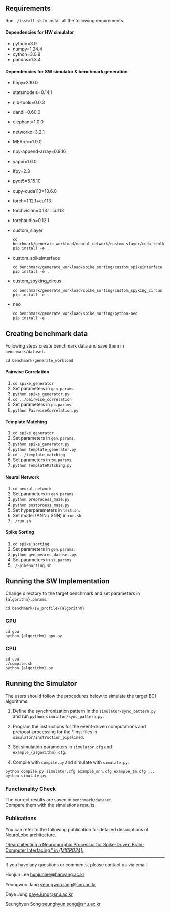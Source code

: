 ## Requirements

Run `./install.sh` to install all the following requirements.  
  
  
#### Dependencies for HW simulator

- python=3.9  
- numpy=1.24.4  
- cython=3.0.9  
- pandas=1.3.4  



#### Dependencies for SW simulator & benchmark generation

- h5py=3.10.0  
- statsmodels=0.14.1
- nlb-tools=0.0.3  
- dandi=0.60.0  
- elephant=1.0.0  
- networkx=3.2.1  
- MEArec=1.9.0  
- npy-append-array=0.9.16  
- yappi=1.6.0  
- lfpy=2.3  
- pyqt5=5.15.10  
- cupy-cuda113=10.6.0  
- torch=1.12.1+cu113  
- torchvision=0.13.1+cu113  
- torchaudio=0.12.1  

- custom_slayer  

    ```
    cd benchmark/generate_workload/neural_network/custom_slayer/cuda_toolkit  
    pip install -e .  
    ```  
  
- custom_spikeinterface  

    ```
    cd benchmark/generate_workload/spike_sorting/custom_spikeinterface  
    pip install -e .  
    ```  
  
- custom_spyking_circus  

    ```
    cd benchmark/generate_workload/spike_sorting/custom_spyking_circus  
    pip install -e .  
    ```  
  
- neo  

    ```
    cd benchmark/generate_workload/spike_sorting/python-neo  
    pip install -e .  
    ```  
  

##
## Creating benchmark data

Following steps create benchmark data and save them in  `benchmark/dataset`.

  
```
cd benchmark/generate_workload
```

  
#### Pairwise Correlation  
1. `cd spike_generator`  
2. Set parameters in `gen.params`.  
3. `python spike_generator.py`  
4. `cd ../pairwise_correlation`  
5. Set parameters in  `pc.params`.  
6. `python PairwiseCorrelation.py`  

  
#### Template Matching  
1. `cd spike_generator`  
2. Set parameters in `gen.params`.  
3. `python spike_generator.py`  
4. `python template_generator.py`  
5. `cd ../template_matching`  
6. Set parameters in `tm.params`.  
7. `python TemplateMatching.py`  

  
#### Neural Network  
1. `cd neural_network`    
2. Set parameters in `gen.params`.  
3. `python preprocess_maze.py`  
4. `python postproess_maze.py`  
5. Set hyperparameters in `test.sh`.  
6. Set model (ANN / SNN) in `run.sh`.  
7. `./run.sh`  

  
#### Spike Sorting  
1. `cd spike_sorting`  
2. Set parameters in `gen.params`.  
3. `python gen_mearec_dataset.py`.  
4. Set parameters in `ss.params`.  
5. `./SpikeSorting.sh`  

##
## Running the SW Implementation

Change directory to the target benchmark and set parameters in `{algorithm}.params`.  
```
cd benchmark/sw_profile/{algorithm}
```

### GPU  
```
cd gpu
python {algorithm}_gpu.py
```
  
### CPU
```
cd cpu  
./compile.sh  
python {algorithm}.py
```

  
##
## Running the Simulator

The users should follow the procedures below to simulate the target BCI algorithms.

1. Define the synchronization pattern in the `simulator/sync_pattern.py` and run `python simulator/sync_pattern.py`.  

2. Program the instructions for the event-driven computations and pre/post-processing for the *.inst files in `simulator/instruction_pipelined`.  

3. Set simulation parameters in `simulator.cfg` and `example_{algorithm}.cfg`.  

4. Compile with `compile.py` and simulate with `simulate.py`.
```
python compile.py simulator.cfg example_snn.cfg example_tm.cfg ...  
python simulate.py
```
  
  
### Functionality Check

The correct results are saved in `benchmark/dataset`.  
Compare them with the simulations results.

### Publications

You can refer to the following publication for detailed descriptions of NeuroLobe architecture.

["Rearchitecting a Neuromorphic Processor for Spike-Driven Brain-Computer Interfacing," in *(MICRO24).*](https://ieeexplore.ieee.org/document/10764483)

------------------------------------------------------

If you have any questions or comments, please contact us via email.

Hunjun Lee <hunjunlee@hanyang.ac.kr>

Yeongwoo Jang <yeongwoo.jang@snu.ac.kr>

Daye Jung <daye.jung@snu.ac.kr>

Seunghyun Song <seunghyun.song@snu.ac.kr>
